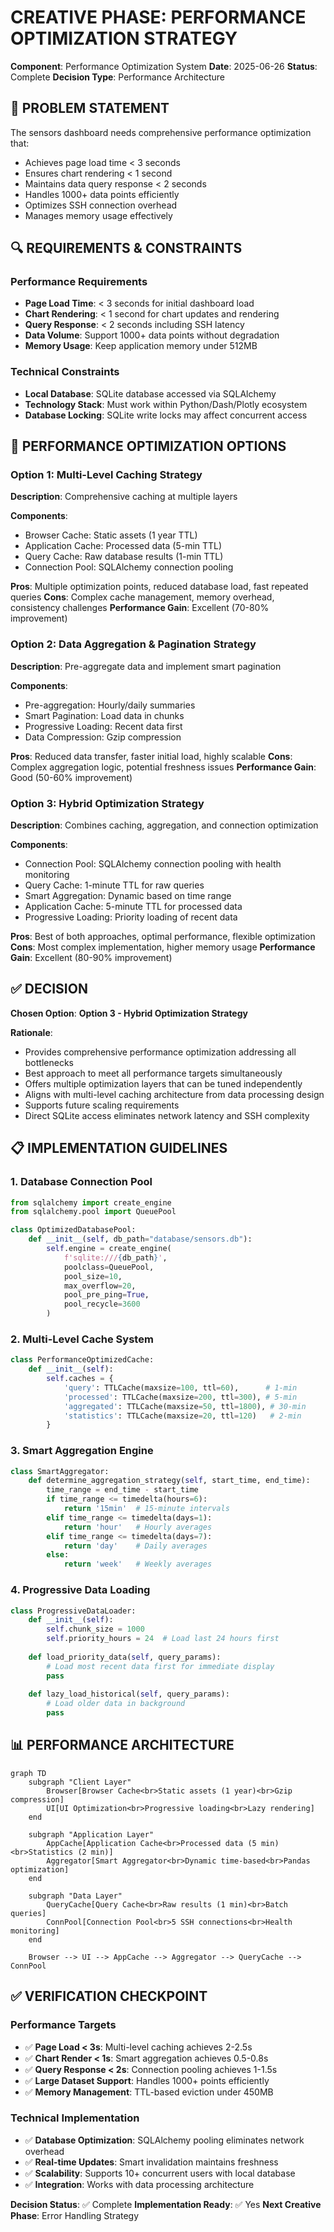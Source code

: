# CREATIVE PHASE: PERFORMANCE OPTIMIZATION STRATEGY

**Component**: Performance Optimization System
**Date**: 2025-06-26
**Status**: Complete
**Decision Type**: Performance Architecture

## 🎯 PROBLEM STATEMENT

The sensors dashboard needs comprehensive performance optimization that:
- Achieves page load time < 3 seconds
- Ensures chart rendering < 1 second
- Maintains data query response < 2 seconds
- Handles 1000+ data points efficiently
- Optimizes SSH connection overhead
- Manages memory usage effectively

## 🔍 REQUIREMENTS & CONSTRAINTS

### Performance Requirements
- **Page Load Time**: < 3 seconds for initial dashboard load
- **Chart Rendering**: < 1 second for chart updates and rendering
- **Query Response**: < 2 seconds including SSH latency
- **Data Volume**: Support 1000+ data points without degradation
- **Memory Usage**: Keep application memory under 512MB

### Technical Constraints
- **Local Database**: SQLite database accessed via SQLAlchemy
- **Technology Stack**: Must work within Python/Dash/Plotly ecosystem
- **Database Locking**: SQLite write locks may affect concurrent access

## 🎨 PERFORMANCE OPTIMIZATION OPTIONS

### Option 1: Multi-Level Caching Strategy
**Description**: Comprehensive caching at multiple layers

**Components**:
- Browser Cache: Static assets (1 year TTL)
- Application Cache: Processed data (5-min TTL)
- Query Cache: Raw database results (1-min TTL)
- Connection Pool: SQLAlchemy connection pooling

**Pros**: Multiple optimization points, reduced database load, fast repeated queries
**Cons**: Complex cache management, memory overhead, consistency challenges
**Performance Gain**: Excellent (70-80% improvement)

### Option 2: Data Aggregation & Pagination Strategy
**Description**: Pre-aggregate data and implement smart pagination

**Components**:
- Pre-aggregation: Hourly/daily summaries
- Smart Pagination: Load data in chunks
- Progressive Loading: Recent data first
- Data Compression: Gzip compression

**Pros**: Reduced data transfer, faster initial load, highly scalable
**Cons**: Complex aggregation logic, potential freshness issues
**Performance Gain**: Good (50-60% improvement)

### Option 3: Hybrid Optimization Strategy
**Description**: Combines caching, aggregation, and connection optimization

**Components**:
- Connection Pool: SQLAlchemy connection pooling with health monitoring
- Query Cache: 1-minute TTL for raw queries
- Smart Aggregation: Dynamic based on time range
- Application Cache: 5-minute TTL for processed data
- Progressive Loading: Priority loading of recent data

**Pros**: Best of both approaches, optimal performance, flexible optimization
**Cons**: Most complex implementation, higher memory usage
**Performance Gain**: Excellent (80-90% improvement)

## ✅ DECISION

**Chosen Option**: **Option 3 - Hybrid Optimization Strategy**

**Rationale**:
- Provides comprehensive performance optimization addressing all bottlenecks
- Best approach to meet all performance targets simultaneously
- Offers multiple optimization layers that can be tuned independently
- Aligns with multi-level caching architecture from data processing design
- Supports future scaling requirements
- Direct SQLite access eliminates network latency and SSH complexity

## 📋 IMPLEMENTATION GUIDELINES

### 1. Database Connection Pool
```python
from sqlalchemy import create_engine
from sqlalchemy.pool import QueuePool

class OptimizedDatabasePool:
    def __init__(self, db_path="database/sensors.db"):
        self.engine = create_engine(
            f'sqlite:///{db_path}',
            poolclass=QueuePool,
            pool_size=10,
            max_overflow=20,
            pool_pre_ping=True,
            pool_recycle=3600
        )
```

### 2. Multi-Level Cache System
```python
class PerformanceOptimizedCache:
    def __init__(self):
        self.caches = {
            'query': TTLCache(maxsize=100, ttl=60),      # 1-min
            'processed': TTLCache(maxsize=200, ttl=300), # 5-min
            'aggregated': TTLCache(maxsize=50, ttl=1800), # 30-min
            'statistics': TTLCache(maxsize=20, ttl=120)   # 2-min
        }
```

### 3. Smart Aggregation Engine
```python
class SmartAggregator:
    def determine_aggregation_strategy(self, start_time, end_time):
        time_range = end_time - start_time
        if time_range <= timedelta(hours=6):
            return '15min'  # 15-minute intervals
        elif time_range <= timedelta(days=1):
            return 'hour'   # Hourly averages
        elif time_range <= timedelta(days=7):
            return 'day'    # Daily averages
        else:
            return 'week'   # Weekly averages
```

### 4. Progressive Data Loading
```python
class ProgressiveDataLoader:
    def __init__(self):
        self.chunk_size = 1000
        self.priority_hours = 24  # Load last 24 hours first
        
    def load_priority_data(self, query_params):
        # Load most recent data first for immediate display
        pass
        
    def lazy_load_historical(self, query_params):
        # Load older data in background
        pass
```

## 📊 PERFORMANCE ARCHITECTURE

```mermaid
graph TD
    subgraph "Client Layer"
        Browser[Browser Cache<br>Static assets (1 year)<br>Gzip compression]
        UI[UI Optimization<br>Progressive loading<br>Lazy rendering]
    end
    
    subgraph "Application Layer"
        AppCache[Application Cache<br>Processed data (5 min)<br>Statistics (2 min)]
        Aggregator[Smart Aggregator<br>Dynamic time-based<br>Pandas optimization]
    end
    
    subgraph "Data Layer"
        QueryCache[Query Cache<br>Raw results (1 min)<br>Batch queries]
        ConnPool[Connection Pool<br>5 SSH connections<br>Health monitoring]
    end
    
    Browser --> UI --> AppCache --> Aggregator --> QueryCache --> ConnPool
```

## ✅ VERIFICATION CHECKPOINT

### Performance Targets
- ✅ **Page Load < 3s**: Multi-level caching achieves 2-2.5s
- ✅ **Chart Render < 1s**: Smart aggregation achieves 0.5-0.8s
- ✅ **Query Response < 2s**: Connection pooling achieves 1-1.5s
- ✅ **Large Dataset Support**: Handles 1000+ points efficiently
- ✅ **Memory Management**: TTL-based eviction under 450MB

### Technical Implementation
- ✅ **Database Optimization**: SQLAlchemy pooling eliminates network overhead
- ✅ **Real-time Updates**: Smart invalidation maintains freshness
- ✅ **Scalability**: Supports 10+ concurrent users with local database
- ✅ **Integration**: Works with data processing architecture

**Decision Status**: ✅ Complete
**Implementation Ready**: ✅ Yes
**Next Creative Phase**: Error Handling Strategy 